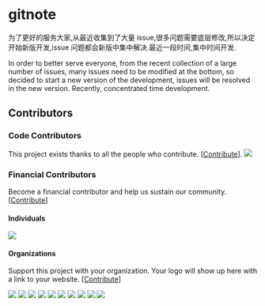 # gitnote

为了更好的服务大家,从最近收集到了大量 issue,很多问题需要底层修改,所以决定开始新版开发,issue 问题都会新版中集中解决.最近一段时间,集中时间开发.


In order to better serve everyone, from the recent collection of a large number of issues, many issues need to be modified at the bottom, so decided to start a new version of the development, issues will be resolved in the new version. Recently, concentrated time development.

## Contributors

### Code Contributors

This project exists thanks to all the people who contribute. [[Contribute](CONTRIBUTING.md)].
<a href="https://github.com/zhaopengme/gitnote/graphs/contributors"><img src="https://opencollective.com/gitnote/contributors.svg?width=890&button=false" /></a>

### Financial Contributors

Become a financial contributor and help us sustain our community. [[Contribute](https://opencollective.com/gitnote/contribute)]

#### Individuals

<a href="https://opencollective.com/gitnote"><img src="https://opencollective.com/gitnote/individuals.svg?width=890"></a>

#### Organizations

Support this project with your organization. Your logo will show up here with a link to your website. [[Contribute](https://opencollective.com/gitnote/contribute)]

<a href="https://opencollective.com/gitnote/organization/0/website"><img src="https://opencollective.com/gitnote/organization/0/avatar.svg"></a>
<a href="https://opencollective.com/gitnote/organization/1/website"><img src="https://opencollective.com/gitnote/organization/1/avatar.svg"></a>
<a href="https://opencollective.com/gitnote/organization/2/website"><img src="https://opencollective.com/gitnote/organization/2/avatar.svg"></a>
<a href="https://opencollective.com/gitnote/organization/3/website"><img src="https://opencollective.com/gitnote/organization/3/avatar.svg"></a>
<a href="https://opencollective.com/gitnote/organization/4/website"><img src="https://opencollective.com/gitnote/organization/4/avatar.svg"></a>
<a href="https://opencollective.com/gitnote/organization/5/website"><img src="https://opencollective.com/gitnote/organization/5/avatar.svg"></a>
<a href="https://opencollective.com/gitnote/organization/6/website"><img src="https://opencollective.com/gitnote/organization/6/avatar.svg"></a>
<a href="https://opencollective.com/gitnote/organization/7/website"><img src="https://opencollective.com/gitnote/organization/7/avatar.svg"></a>
<a href="https://opencollective.com/gitnote/organization/8/website"><img src="https://opencollective.com/gitnote/organization/8/avatar.svg"></a>
<a href="https://opencollective.com/gitnote/organization/9/website"><img src="https://opencollective.com/gitnote/organization/9/avatar.svg"></a>
